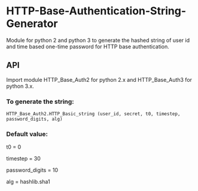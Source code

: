 # HTTP-Base-Authentication-String-Generator
Module for python 2 and python 3 to generate the hashed string of user id and time based one-time password for HTTP base authentication.

## API
Import module HTTP_Base_Auth2 for python 2.x and HTTP_Base_Auth3 for python 3.x.

### To generate the string:
```
HTTP_Base_Auth2.HTTP_Basic_string (user_id, secret, t0, timestep, password_digits, alg)
```
### Default value:

t0 = 0

timestep = 30

password_digits = 10

alg = hashlib.sha1
